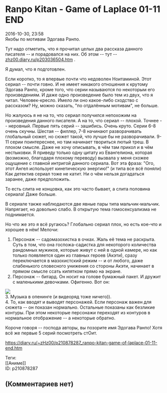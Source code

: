 Ranpo Kitan - Game of Laplace 01-11 END
=======================================

  
2016-10-30, 23:58  
 Якобы по мотивам Эдогава Ранпо.   
   
 Тут надо отметить, что я прочитал целых два рассказа данного писателя -- и порадовался на них. Об этом -- тут --  [zhz00.diary.ru/p203036504.htm](Эдогава%20Ранпо%20%20Человек-кресло,%20Красная%20комната)  .   
   
 Я думал, что я подготовлен.   
   
 Если коротко, то я впервые почти что недоволен Ноитаминой. Этот сериал -- почти говно. И не имеет никакого отношения к крутому Эдогава Ранпо, кроме того, что серии называются по некоторым его произведениям. И даже одно произведение было тем из двух, что я читал. Человек-кресло. Имело ли оно какое-либо сходство с рассказом? Ну, можно сказать, "по отдалённым мотивам", не больше.   
   
 Но жалуюсь я не на то, что сериал получился непохожим на произведения данного писателя. А на то, что сериал -- плохой. Точнее -- неровный. Первые пять серий -- зашибись. Очень круто. Серии 6-8 очень скучны. Шестая -- филлер, 7-8 начинают разворачивать глобальный сюжет, но сюжет такой, что лучше бы не разворачивали. 9-11 серии поинтереснее, но там начинает твориться лютый треш. В плохом смысле. Даже не хочу описывать, в чём там прикол и в чём нестыковки. Я приведу только одну цитату из Евангелиона, которая (возможно, благодаря плохому переводу) вызвала у меня схожее ощущение с главной интригой данного сериала. Вот эта фраза: "Ого, этот Ангел использует кинетическую энергию!" (и типа все всё поняли) Как детектив сериал тоже не катит. Ни о чём нельзя догадаться заранее, даже предположить.   
   
 То есть слита не концовка, как это часто бывает, а слита половина сериала! Даже больше.   
   
 В сериале также наблюдаются две явные пары типа мальчик-мальчик. Напрягает, но довольно слабо. В открытую тема гомосексуализма не поднимается.   
   
 Но что же это я всё ругаюсь? Глобально сериал плох, но есть кое-что и хорошее в нём! Мелочи:   
 1. Персонаж -- садомазохистка в очках. Жаль её тема не раскрыта. Суть в том, что она госпожа-садистка для некоторого количества рандомных мужиков, которые живут с ней в одной камере, но как только появляется один из главных героев (Акэти), сразу переключается в мазохистский режим -- и от любого, даже слабенького словесного унижения со стороны Акэти, начинает в прямом смысле ссать кипятком прямо на экране.   
 2. Персонаж -- битард. Он носит на голове бумажный пакет. И дружит с маленькими девочками. Офигенно. Вот он:   
   
   [![](http://i.imgur.com/WNxcQ2il.png)](http://i.imgur.com/WNxcQ2i.png)     
 3. Музыка в опенинге (и видеоряд тоже ничего)).   
 4. То, как вводят и выводят персонажей. Если персонаж важен для сюжета -- он показан нормально. Остальные показаны как безликие контуры. При этом некоторые персонажи переходят из контуров в нормальное отображение -- а некоторые обратно.   
   
 Короче говоря -- господа авторы, вы позорите имя Эдогава Ранпо! Хотя всё же первые 5 серий посмотреть стОит.   
  
<https://diary.ru/~zHz00/p210878287_ranpo-kitan-game-of-laplace-01-11-end.htm>  
  
Теги:  
[[Аниме]]  
ID: p210878287  


(Комментариев нет)
------------------